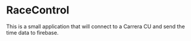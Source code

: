 RaceControl
===========

This is a small application that will connect to a Carrera CU and send the time data to firebase.
